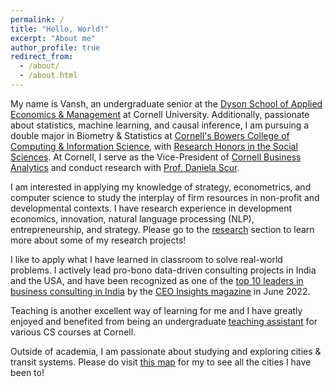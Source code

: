 ```yaml
---
permalink: /
title: "Hello, World!"
excerpt: "About me"
author_profile: true
redirect_from: 
  - /about/
  - /about.html
---
```


My name is Vansh, an undergraduate senior at the [Dyson School of Applied Economics & Management](https://dyson.cornell.edu/) at Cornell University. Additionally, passionate about statistics, machine learning, and causal inference, I am pursuing a double major in Biometry & Statistics at [Cornell's Bowers College of Computing & Information Science](https://cis.cornell.edu/), with [Research Honors in the Social Sciences](https://cals.cornell.edu/undergraduate-students/student-research/research-honors-program). At Cornell, I serve as the Vice-President of [Cornell Business Analytics](https://www.cornellbusinessanalytics.com/) and conduct research with [Prof. Daniela Scur](https://www.danielascur.com/).

I am interested in applying my knowledge of strategy, econometrics, and computer science to study the interplay of firm resources in non-profit and developmental contexts. I have research experience in development economics, innovation, natural language processing (NLP), entrepreneurship, and strategy. Please go to the [research](vanshg.me/publications/) section to learn more about some of my research projects!

I like to apply what I have learned in classroom to solve real-world problems. I actively lead pro-bono data-driven consulting projects in India and the USA, and have been recognized as one of the [top 10 leaders in business consulting in India](https://www.ceoinsightsindia.com/magazines/leaders-in-business-consultants-june-2022/#page=42) by the [CEO Insights magazine](https://www.ceoinsightsindia.com/) in June 2022. 

Teaching is another excellent way of learning for me and I have greatly enjoyed and benefited from being an undergraduate [teaching assistant](vanshg.me/teaching/) for various CS courses at Cornell.

Outside of academia, I am passionate about studying and exploring cities & transit systems. Please do visit [this map](https://vanshg.me/portfolio/) for my to see all the cities I have been to!
